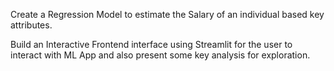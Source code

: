 Create a Regression Model to estimate the Salary of an individual based key attributes.

Build an Interactive Frontend interface using Streamlit for the user to interact with ML App and also present some key analysis for exploration.